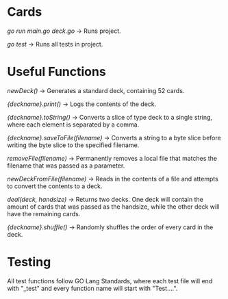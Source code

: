 # Cards
_go run main.go deck.go_ -> Runs project.

_go test_ -> Runs all tests in project.

# Useful Functions
_newDeck()_ -> Generates a standard deck, containing 52 cards.

_{deckname}.print()_ -> Logs the contents of the deck.

_{deckname}.toString()_ -> Converts a slice of type deck to a single string, where each element is separated by a comma.

_{deckname}.saveToFile(filename)_ -> Converts a string to a byte slice before writing the byte slice to the specified filename.

_removeFile(filename)_ -> Permanently removes a local file that matches the filename that was passed as a parameter.

_newDeckFromFile(filename)_ -> Reads in the contents of a file and attempts to convert the contents to a deck.

_deal(deck, handsize)_ -> Returns two decks. One deck will contain the amount of cards that was passed as the handsize, while the other deck will have the remaining cards.

_{deckname}.shuffle()_ -> Randomly shuffles the order of every card in the deck.

# Testing
All test functions follow GO Lang Standards, where each test file will end with "\_test" and every function name will start with "Test....".
